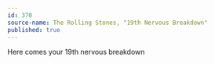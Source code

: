 ```yaml
---
id: 370
source-name: The Rolling Stones, "19th Nervous Breakdown"
published: true
---
```

Here comes your 19th nervous breakdown
